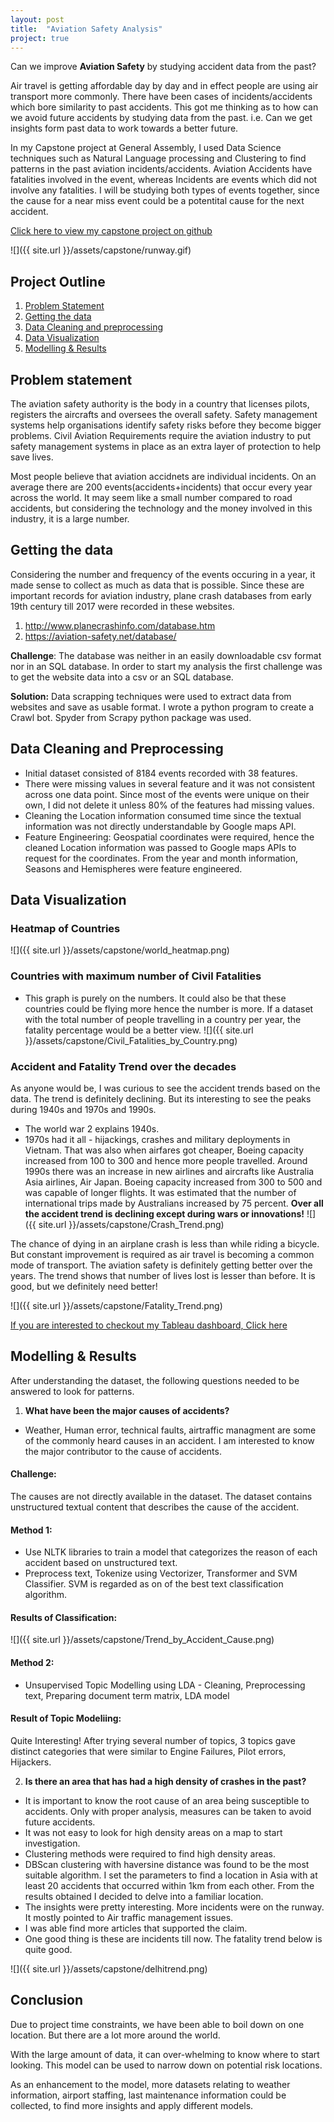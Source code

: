 ```yaml
---
layout: post
title:  "Aviation Safety Analysis"
project: true
---
```


Can we improve **Aviation Safety** by studying accident data from the past?

Air travel is getting affordable day by day and in effect people are using air transport more commonly. There have been cases of incidents/accidents which bore similarity to past accidents. This got me thinking as to how can we avoid future accidents by studying data from the past. i.e. Can we get insights form past data to work towards a better future.

In my Capstone project at General Assembly, I used Data Science techniques such as Natural Language processing and Clustering to find patterns in the past aviation incidents/accidents.
Aviation Accidents have fatalities involved in the event, whereas Incidents are events which did not involve any fatalities. I will be studying both types of events together, since the cause for a near miss event could be a potentital cause for the next accident.

[Click here to view my capstone project on github](https://github.com/roshanlulu/gaProjects/tree/master/capstoneProject)

![]({{ site.url }}/assets/capstone/runway.gif)


## Project Outline
1. [Problem Statement](#ps)
2. [Getting the data](#data)
3. [Data Cleaning and preprocessing](#clean)
4. [Data Visualization](#trends)
5. [Modelling & Results](#model)

<a id='ps'></a>

## Problem statement<a id='ps'></a>
The aviation safety authority is the body in a country that licenses pilots, registers the aircrafts and oversees the overall safety. Safety management systems help organisations identify safety risks before they become bigger problems. Civil Aviation Requirements require the aviation industry to put safety management systems in place as an extra layer of protection to help save lives.

Most people believe that aviation accidnets are individual incidents. On an average there are 200 events(accidents+incidents) that occur every year across the world. It may seem like a small number compared to road accidents, but considering the technology and the money involved in this industry, it is a large number.


<a id='data'></a>

## Getting the data
Considering the number and frequency of the events occuring in a year, it made sense to collect as much as data that is possible. Since these are important records for aviation industry, plane crash databases from early 19th century till 2017 were recorded in these websites.
1. http://www.planecrashinfo.com/database.htm
2. https://aviation-safety.net/database/

**Challenge**: The database was neither in an easily downloadable csv format nor in an SQL database. In order to start my analysis the first challenge was to get the website data into a csv or an SQL database.

**Solution:** Data scrapping techniques were used to extract data from websites and save as usable format. I wrote a python program to create a Crawl bot. Spyder from Scrapy python package was used.

<a id='clean'></a>

## Data Cleaning and Preprocessing

- Initial dataset consisted of 8184 events recorded with 38 features. 
- There were missing values in several feature and it was not consistent across one data point. Since most of the events were unique on their own, I did not delete it unless 80% of the features had missing values. 
- Cleaning the Location information consumed time since the textual information was not directly understandable by Google maps API. 
- Feature Engineering: Geospatial coordinates were required, hence the cleaned Location information was passed to Google maps APIs to request for the coordinates. From the year and month information, Seasons and Hemispheres were feature engineered.

<a id='trends'></a>

## Data Visualization

### Heatmap of Countries
![]({{ site.url }}/assets/capstone/world_heatmap.png)

### Countries with maximum number of Civil Fatalities 
- This graph is purely on the numbers. It could also be that these countries could be flying more hence the number is more. If a dataset with the total number of people travelling in a country per year, the fatality percentage would be a better view.
![]({{ site.url }}/assets/capstone/Civil_Fatalities_by_Country.png)

### Accident and Fatality Trend over the decades
As anyone would be, I was curious to see the accident trends based on the data. The trend is definitely declining. But its interesting to see the peaks during 1940s and 1970s and 1990s.
- The world war 2 explains 1940s. 
- 1970s had it all - hijackings, crashes and military deployments in Vietnam. That was also when airfares got cheaper, Boeing capacity increased from 100 to 300 and hence more people travelled.
Around 1990s there was an increase in new airlines and aircrafts like Australia Asia airlines, Air Japan. Boeing capacity increased from 300 to 500 and was capable of longer flights. It was estimated that the number of international trips made by Australians increased by 75 percent.
**Over all the accident trend is declining except during wars or innovations!**
![]({{ site.url }}/assets/capstone/Crash_Trend.png)

The chance of dying in an airplane crash is less than while riding a bicycle. But constant improvement is required as air travel is becoming a common mode of transport. The aviation safety is definitely getting better over the years. The trend shows that number of lives lost is lesser than before. It is good, but we definitely need better!

![]({{ site.url }}/assets/capstone/Fatality_Trend.png)

[If you are interested to checkout my Tableau dashboard, Click here](https://public.tableau.com/profile/roshan.lulu#!/vizhome/Aviation_Accident_Analysis/TrendDashboard)

<a id='model'></a>

## Modelling & Results

After understanding the dataset, the following questions needed to be answered to look for patterns.

1. **What have been the major causes of accidents?**
- Weather, Human error, technical faults, airtraffic managment are some of the commonly heard causes in an accident. I am interested to know the major contributor to the cause of accidents. 
#### Challenge:
The causes are not directly available in the dataset. The dataset contains unstructured textual content that describes the cause of the accident.
#### Method 1: 
- Use NLTK libraries to train a model that categorizes the reason of each accident based on unstructured text.
- Preprocess text, Tokenize using Vectorizer, Transformer and SVM Classifier. SVM is regarded as on of the best text classification algorithm.
#### Results of Classification:
![]({{ site.url }}/assets/capstone/Trend_by_Accident_Cause.png)
#### Method 2: 
- Unsupervised Topic Modelling using LDA - Cleaning, Preprocessing text, Preparing document term matrix, LDA model
#### Result of Topic Modeliing: 
Quite Interesting! After trying several number of topics, 3 topics gave distinct categories that were similar to Engine Failures, Pilot errors, Hijackers.

2. **Is there an area that has had a high density of crashes in the past?**
- It is important to know the root cause of an area being susceptible to accidents. Only with proper analysis, measures can be taken to avoid future accidents. 
- It was not easy to look for high density areas on a  map to start investigation.
- Clustering methods were required to find high density areas.
- DBScan clustering with haversine distance was found to be the most suitable algorithm. I set the parameters to find a location in Asia with at least 20 accidents that occurred within 1km from each other. From the results obtained I decided to delve into a familiar location.
- The insights were pretty interesting. More incidents were on the runway. It mostly pointed to Air traffic management issues.
- I was able find more articles that supported the claim.
- One good thing is these are incidents till now. The fatality trend below is quite good.

![]({{ site.url }}/assets/capstone/delhitrend.png)

## Conclusion
Due to project time constraints, we have been able to boil down on one location. But there are a lot more around the world. 

With the large amount of data, it can over-whelming to know where to start looking. This model can be used to narrow down on potential risk locations.

As an enhancement to the model, more datasets relating to weather information, airport staffing, last maintenance information could be collected, to find more insights and apply different models.